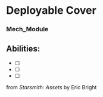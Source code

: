 # Deployable Cover
### Mech_Module


## Abilities:


- [ ] 

- [ ] 

- [ ] 



from *Starsmith: Assets* by Eric Bright